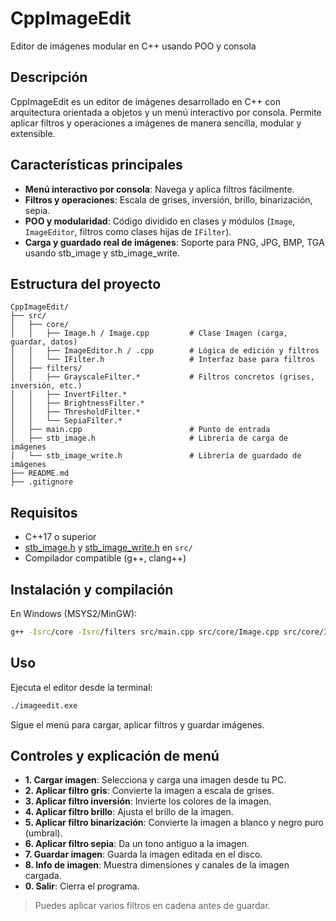 # CppImageEdit

Editor de imágenes modular en C++ usando POO y consola

## Descripción
CppImageEdit es un editor de imágenes desarrollado en C++ con arquitectura orientada a objetos y un menú interactivo por consola. Permite aplicar filtros y operaciones a imágenes de manera sencilla, modular y extensible.

## Características principales
- **Menú interactivo por consola**: Navega y aplica filtros fácilmente.
- **Filtros y operaciones**: Escala de grises, inversión, brillo, binarización, sepia.
- **POO y modularidad**: Código dividido en clases y módulos (`Image`, `ImageEditor`, filtros como clases hijas de `IFilter`).
- **Carga y guardado real de imágenes**: Soporte para PNG, JPG, BMP, TGA usando stb_image y stb_image_write.

## Estructura del proyecto
```
CppImageEdit/
├── src/
│   ├── core/
│   │   ├── Image.h / Image.cpp         # Clase Imagen (carga, guardar, datos)
│   │   ├── ImageEditor.h / .cpp        # Lógica de edición y filtros
│   │   └── IFilter.h                   # Interfaz base para filtros
│   ├── filters/
│   │   ├── GrayscaleFilter.*           # Filtros concretos (grises, inversión, etc.)
│   │   ├── InvertFilter.*
│   │   ├── BrightnessFilter.*
│   │   ├── ThresholdFilter.*
│   │   └── SepiaFilter.*
│   ├── main.cpp                        # Punto de entrada
│   ├── stb_image.h                     # Librería de carga de imágenes
│   └── stb_image_write.h               # Librería de guardado de imágenes
├── README.md
├── .gitignore
```

## Requisitos
- C++17 o superior
- [stb_image.h](https://github.com/nothings/stb/blob/master/stb_image.h) y [stb_image_write.h](https://github.com/nothings/stb/blob/master/stb_image_write.h) en `src/`
- Compilador compatible (g++, clang++)

## Instalación y compilación

En Windows (MSYS2/MinGW):
```sh
g++ -Isrc/core -Isrc/filters src/main.cpp src/core/Image.cpp src/core/ImageEditor.cpp src/filters/GrayscaleFilter.cpp src/filters/InvertFilter.cpp src/filters/BrightnessFilter.cpp src/filters/ThresholdFilter.cpp src/filters/SepiaFilter.cpp -o imageedit.exe
```

## Uso
Ejecuta el editor desde la terminal:
```sh
./imageedit.exe
```
Sigue el menú para cargar, aplicar filtros y guardar imágenes.

## Controles y explicación de menú
- **1. Cargar imagen**: Selecciona y carga una imagen desde tu PC.
- **2. Aplicar filtro gris**: Convierte la imagen a escala de grises.
- **3. Aplicar filtro inversión**: Invierte los colores de la imagen.
- **4. Aplicar filtro brillo**: Ajusta el brillo de la imagen.
- **5. Aplicar filtro binarización**: Convierte la imagen a blanco y negro puro (umbral).
- **6. Aplicar filtro sepia**: Da un tono antiguo a la imagen.
- **7. Guardar imagen**: Guarda la imagen editada en el disco.
- **8. Info de imagen**: Muestra dimensiones y canales de la imagen cargada.
- **0. Salir**: Cierra el programa.

> Puedes aplicar varios filtros en cadena antes de guardar.
